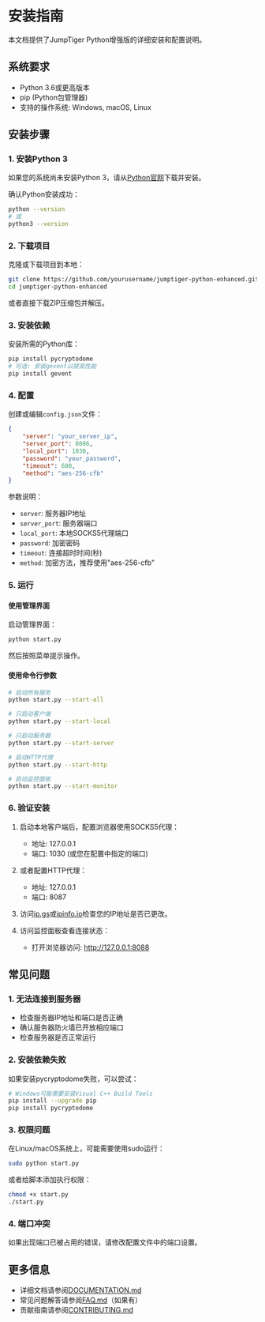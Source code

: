# 安装指南

本文档提供了JumpTiger Python增强版的详细安装和配置说明。

## 系统要求

- Python 3.6或更高版本
- pip (Python包管理器)
- 支持的操作系统: Windows, macOS, Linux

## 安装步骤

### 1. 安装Python 3

如果您的系统尚未安装Python 3，请从[Python官网](https://www.python.org/downloads/)下载并安装。

确认Python安装成功：

```bash
python --version
# 或
python3 --version
```

### 2. 下载项目

克隆或下载项目到本地：

```bash
git clone https://github.com/yourusername/jumptiger-python-enhanced.git
cd jumptiger-python-enhanced
```

或者直接下载ZIP压缩包并解压。

### 3. 安装依赖

安装所需的Python库：

```bash
pip install pycryptodome
# 可选: 安装gevent以提高性能
pip install gevent
```

### 4. 配置

创建或编辑`config.json`文件：

```json
{
    "server": "your_server_ip",
    "server_port": 8086,
    "local_port": 1030,
    "password": "your_password",
    "timeout": 600,
    "method": "aes-256-cfb"
}
```

参数说明：
- `server`: 服务器IP地址
- `server_port`: 服务器端口
- `local_port`: 本地SOCKS5代理端口
- `password`: 加密密码
- `timeout`: 连接超时时间(秒)
- `method`: 加密方法，推荐使用"aes-256-cfb"

### 5. 运行

#### 使用管理界面

启动管理界面：

```bash
python start.py
```

然后按照菜单提示操作。

#### 使用命令行参数

```bash
# 启动所有服务
python start.py --start-all

# 只启动客户端
python start.py --start-local

# 只启动服务器
python start.py --start-server

# 启动HTTP代理
python start.py --start-http

# 启动监控面板
python start.py --start-monitor
```

### 6. 验证安装

1. 启动本地客户端后，配置浏览器使用SOCKS5代理：
   - 地址: 127.0.0.1
   - 端口: 1030 (或您在配置中指定的端口)

2. 或者配置HTTP代理：
   - 地址: 127.0.0.1
   - 端口: 8087

3. 访问[ip.gs](http://ip.gs)或[ipinfo.io](https://ipinfo.io)检查您的IP地址是否已更改。

4. 访问监控面板查看连接状态：
   - 打开浏览器访问: http://127.0.0.1:8088

## 常见问题

### 1. 无法连接到服务器

- 检查服务器IP地址和端口是否正确
- 确认服务器防火墙已开放相应端口
- 检查服务器是否正常运行

### 2. 安装依赖失败

如果安装pycryptodome失败，可以尝试：

```bash
# Windows可能需要安装Visual C++ Build Tools
pip install --upgrade pip
pip install pycryptodome
```

### 3. 权限问题

在Linux/macOS系统上，可能需要使用sudo运行：

```bash
sudo python start.py
```

或者给脚本添加执行权限：

```bash
chmod +x start.py
./start.py
```

### 4. 端口冲突

如果出现端口已被占用的错误，请修改配置文件中的端口设置。

## 更多信息

- 详细文档请参阅[DOCUMENTATION.md](DOCUMENTATION.md)
- 常见问题解答请参阅[FAQ.md](FAQ.md)（如果有）
- 贡献指南请参阅[CONTRIBUTING.md](CONTRIBUTING.md)
